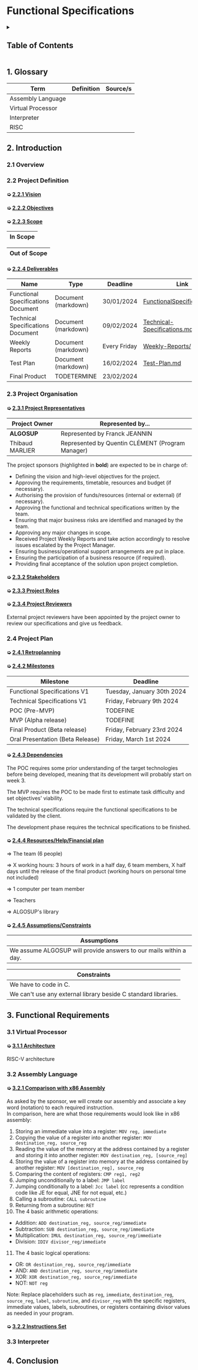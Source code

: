 # Functional Specifications

<details>
<summary>

## Table of Contents

</summary>

- [Functional Specifications](#functional-specifications)
  - [Table of Contents](#table-of-contents)
  - [1. Glossary](#1-glossary)
  - [2. Introduction](#2-introduction)
    - [2.1 Overview](#21-overview)
    - [2.2 Project Definition](#22-project-definition)
      - [➭ 2.2.1 Vision](#-221-vision)
      - [➭ 2.2.2 Objectives](#-222-objectives)
      - [➭ 2.2.3 Scope](#-223-scope)
      - [➭ 2.2.4 Deliverables](#-224-deliverables)
    - [2.3 Project Organisation](#23-project-organisation)
      - [➭ 2.3.1 Project Representatives](#-231-project-representatives)
      - [➭ 2.3.2 Stakeholders](#-232-stakeholders)
      - [➭ 2.3.3 Project Roles](#-233-project-roles)
      - [➭ 2.3.4 Project Reviewers](#-234-project-reviewers)
    - [2.4 Project Plan](#24-project-plan)
      - [➭ 2.4.1 Retroplanning](#-241-retroplanning)
      - [➭ 2.4.2 Milestones](#-242-milestones)
      - [➭ 2.4.3 Dependencies](#-243-dependencies)
      - [➭ 2.4.4 Resources/Help/Financial plan](#-244-resourceshelpfinancial-plan)
      - [➭ 2.4.5 Assumptions/Constraints](#-245-assumptionsconstraints)
  - [3. Functional Requirements](#3-functional-requirements)
    - [3.1 Virtual Processor](#31-virtual-processor)
      - [➭ 3.1.1 Architecture](#-311-architecture)
    - [3.2 Assembly Language](#32-assembly-language)
      - [➭ 3.2.1 Comparison with x86 Assembly](#-321-comparison-with-x86-assembly)
      - [➭ 3.2.2 Instructions Set](#-322-instructions-set)
    - [3.3 Interpreter](#33-interpreter)
  - [4. Conclusion](#4-conclusion)

</details>

## 1. Glossary

| Term | Definition | Source/s |
|---|---|---|
| Assembly Language |  |  |
| Virtual Processor |  |  |
| Interpreter |  |  |
| RISC |  |  |

## 2. Introduction

### 2.1 Overview

<!-- TODO: 
The goal of the project is to create a virtual processor and an interpreter for running assembly code on 
that processor. 
The project will be developed in plain, portable, C language without the use of any external library beside 
C standard libraries. We recommend you use gcc as a compiler and Visual Studio Code as IDE. 
 
First, you need to invent a minimal assembly language for your processor. Your instruction set will 
contain at least the following instructions: 
- Storing an immediate value into a register. 
- Copying the value of a register into another register. 
- Reading the value of the memory at the address contained by a register and storing it into another register. 
- Storing the value of a register into memory at the address contained by another register. 
- Comparing the content of registers. 
- Jumping unconditionally to a label. 
- Jumping conditionally to a label. 
- Calling a subroutine. 
- Returning from a subroutine. 
- The 4 basic arithmetic operations: addition, subtraction, multiplication, and division. 
- The 4 basic logical operations: OR, AND, XOR, and NOT. 
 
Your assembly language should be fully described in your functional specification. 
 
Then you need to write a C program that can read a text file containing a program written in your 
assembly dialect and run it. The C program also needs to check that the assembly program is 
semantically valid and detect syntactical errors. 
In order to see that the assembly program is actually running, implement a virtual system call for 
displaying text in a virtual terminal, that can be accessed from the assembly code. You could also display 
the content of registers and have a built-in debugger. 
The way the C program is intended to work should be described in your technical specification. 
 
Finally, you need to write small assembly programs conceptually similar to unit tests to prove that 
everything is working as expected. -->

### 2.2 Project Definition

#### ➭ <ins>2.2.1 Vision</ins>

<!-- We are making our own virtual processor that will run our own assembly language.
We will also make an interpreter that will run the assembly language on the virtual processor. -->

#### ➭ <ins>2.2.2 Objectives</ins>



#### ➭ <ins>2.2.3 Scope</ins>

| In Scope |
|---|

| Out of Scope |
|---|

#### ➭ <ins>2.2.4 Deliverables</ins>

| Name | Type | Deadline | Link |
|---|---|---|---|
| Functional Specifications Document | Document (markdown) | 30/01/2024 | [FunctionalSpecifications.md](./FunctionalSpecifications.md) |
| Technical Specifications Document | Document (markdown) | 09/02/2024 | [Technical-Specifications.md](./technicalSpecifications.md)|
| Weekly Reports | Document (markdown) | Every Friday | [Weekly-Reports/](./weeklyReports/)|
| Test Plan | Document (markdown) | 16/02/2024 | [Test-Plan.md](./qualityAssurance/Test-Plan.md) |
| Final Product | TODETERMINE | 23/02/2024 |  |

### 2.3 Project Organisation

#### ➭ <ins>2.3.1 Project Representatives</ins>

|Project Owner|Represented by...|
|---|---|
|**ALGOSUP**|Represented by Franck JEANNIN|
|Thibaud MARLIER|Represented by Quentin CLÉMENT (Program Manager)|

The project sponsors (highlighted in **bold**) are expected to be in charge of:

- Defining the vision and high-level objectives for the project.
- Approving the requirements, timetable, resources and budget (if necessary).
- Authorising the provision of funds/resources (internal or external) (if necessary).
- Approving the functional and technical specifications written by the team.
- Ensuring that major business risks are identified and managed by the team.
- Approving any major changes in scope.
- Received Project Weekly Reports and take action accordingly to resolve issues escalated by the Project Manager.
- Ensuring business/operational support arrangements are put in place.
- Ensuring the participation of a business resource (if required).
- Providing final acceptance of the solution upon project completion.

#### ➭ <ins>2.3.2 Stakeholders</ins>

#### ➭ <ins>2.3.3 Project Roles</ins>

#### ➭ <ins>2.3.4 Project Reviewers</ins>

External project reviewers have been appointed by the project owner to review our specifications and give us feedback.

### 2.4 Project Plan

#### ➭ <ins>2.4.1 Retroplanning</ins>

#### ➭ <ins>2.4.2 Milestones</ins>

| Milestone | Deadline|
|---|---|
| Functional Specifications V1 | Tuesday, January 30th 2024 |
| Technical Specifications V1 | Friday, February 9th 2024 |
| POC (Pre-MVP) | TODEFINE |
| MVP (Alpha release) | TODEFINE |
| Final Product (Beta release) | Friday, February 23rd 2024 |
| Oral Presentation (Beta Release) | Friday, March 1st 2024 |

#### ➭ <ins>2.4.3 Dependencies</ins>

The POC requires some prior understanding of the target technologies before being developed, meaning that its development will probably start on week 3.

The MVP requires the POC to be made first to estimate task difficulty and set objectives' viability.

The technical specifications require the functional specifications to be validated by the client.

The development phase requires the technical specifications to be finished.

#### ➭ <ins>2.4.4 Resources/Help/Financial plan</ins>

=> The team (6 people)

=> X working hours: 3 hours of work in a half day, 6 team members, X half days until the release of the final product (working hours on personal time not included)

=> 1 computer per team member

=> Teachers

=> ALGOSUP's library

#### ➭ <ins>2.4.5 Assumptions/Constraints</ins>

| Assumptions |
|---|
| We assume ALGOSUP will provide answers to our mails within a day. |

| Constraints |
|---|
| We have to code in C. |
| We can't use any external library beside C standard libraries. |

## 3. Functional Requirements

### 3.1 Virtual Processor

#### ➭ <ins>3.1.1 Architecture</ins>

RISC-V architecture

### 3.2 Assembly Language

#### ➭ <ins>3.2.1 Comparison with x86 Assembly</ins>

As asked by the sponsor, we will create our assembly and associate a key word (notation) to each required instruction. \
In comparison, here are what those requirements would look like in x86 assembly:

1. Storing an immediate value into a register: `MOV reg, immediate`
2. Copying the value of a register into another register: `MOV destination_reg, source_reg`
3. Reading the value of the memory at the address contained by a register and storing it into another register: `MOV destination_reg, [source_reg]`
4. Storing the value of a register into memory at the address contained by another register: `MOV [destination_reg], source_reg`
5. Comparing the content of registers: `CMP reg1, reg2`
6. Jumping unconditionally to a label: `JMP label`
7. Jumping conditionally to a label: `Jcc label` (cc represents a condition code like JE for equal, JNE for not equal, etc.)
8. Calling a subroutine: `CALL subroutine`
9. Returning from a subroutine: `RET`
10. The 4 basic arithmetic operations:
   - Addition: `ADD destination_reg, source_reg/immediate`
   - Subtraction: `SUB destination_reg, source_reg/immediate`
   - Multiplication: `IMUL destination_reg, source_reg/immediate`
   - Division: `IDIV divisor_reg/immediate`
11. The 4 basic logical operations:
   - OR: `OR destination_reg, source_reg/immediate`
   - AND: `AND destination_reg, source_reg/immediate`
   - XOR: `XOR destination_reg, source_reg/immediate`
   - NOT: `NOT reg`

Note: Replace placeholders such as `reg`, `immediate`, `destination_reg`, `source_reg`, `label`, `subroutine`, and `divisor_reg` with the specific registers, immediate values, labels, subroutines, or registers containing divisor values as needed in your program.

#### ➭ <ins>3.2.2 Instructions Set</ins>

### 3.3 Interpreter

## 4. Conclusion